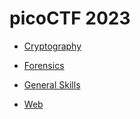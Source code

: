 # picoCTF 2023

- [Cryptography](https://github.com/CTF/edit/main/picoCTF/2023/Cryptography)  
  
- [Forensics](https://github.com/CTF/edit/main/picoCTF/2023/Forensics)  
  
- [General Skills](https://github.com/CTF/edit/main/picoCTF/2023/General%20Skills)  
  
- [Web](https://github.com/CTF/edit/main/picoCTF/2023/Web)  
